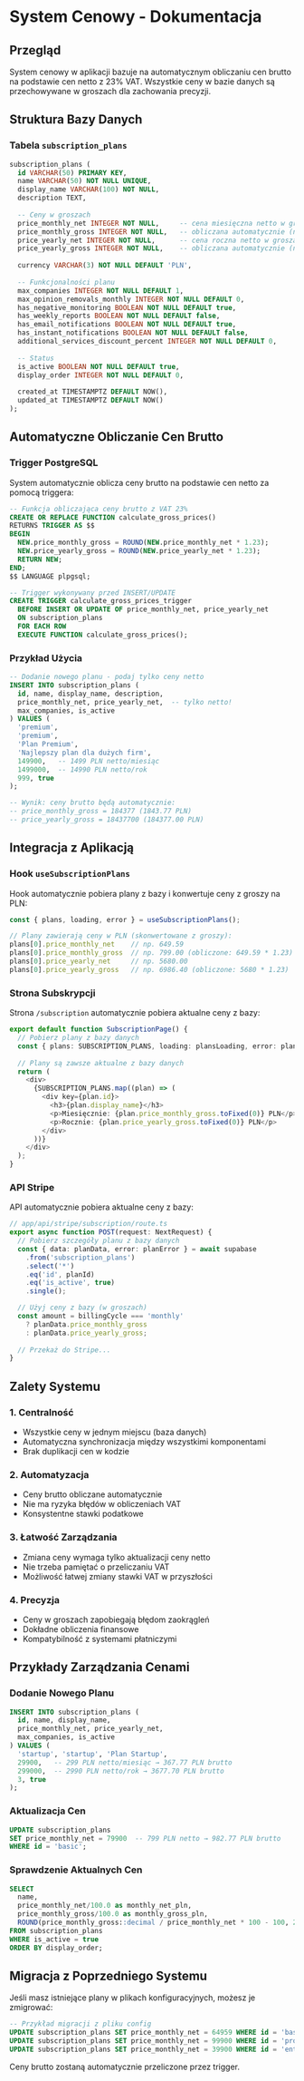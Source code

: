 # System Cenowy - Dokumentacja

## Przegląd

System cenowy w aplikacji bazuje na automatycznym obliczaniu cen brutto na podstawie cen netto z 23% VAT. Wszystkie ceny w bazie danych są przechowywane w groszach dla zachowania precyzji.

## Struktura Bazy Danych

### Tabela `subscription_plans`

```sql
subscription_plans (
  id VARCHAR(50) PRIMARY KEY,
  name VARCHAR(50) NOT NULL UNIQUE,
  display_name VARCHAR(100) NOT NULL,
  description TEXT,
  
  -- Ceny w groszach
  price_monthly_net INTEGER NOT NULL,     -- cena miesięczna netto w groszach
  price_monthly_gross INTEGER NOT NULL,   -- obliczana automatycznie (netto * 1.23)
  price_yearly_net INTEGER NOT NULL,      -- cena roczna netto w groszach  
  price_yearly_gross INTEGER NOT NULL,    -- obliczana automatycznie (netto * 1.23)
  
  currency VARCHAR(3) NOT NULL DEFAULT 'PLN',
  
  -- Funkcjonalności planu
  max_companies INTEGER NOT NULL DEFAULT 1,
  max_opinion_removals_monthly INTEGER NOT NULL DEFAULT 0,
  has_negative_monitoring BOOLEAN NOT NULL DEFAULT true,
  has_weekly_reports BOOLEAN NOT NULL DEFAULT false,
  has_email_notifications BOOLEAN NOT NULL DEFAULT true,
  has_instant_notifications BOOLEAN NOT NULL DEFAULT false,
  additional_services_discount_percent INTEGER NOT NULL DEFAULT 0,
  
  -- Status
  is_active BOOLEAN NOT NULL DEFAULT true,
  display_order INTEGER NOT NULL DEFAULT 0,
  
  created_at TIMESTAMPTZ DEFAULT NOW(),
  updated_at TIMESTAMPTZ DEFAULT NOW()
);
```

## Automatyczne Obliczanie Cen Brutto

### Trigger PostgreSQL

System automatycznie oblicza ceny brutto na podstawie cen netto za pomocą triggera:

```sql
-- Funkcja obliczająca ceny brutto z VAT 23%
CREATE OR REPLACE FUNCTION calculate_gross_prices()
RETURNS TRIGGER AS $$
BEGIN
  NEW.price_monthly_gross = ROUND(NEW.price_monthly_net * 1.23);
  NEW.price_yearly_gross = ROUND(NEW.price_yearly_net * 1.23);
  RETURN NEW;
END;
$$ LANGUAGE plpgsql;

-- Trigger wykonywany przed INSERT/UPDATE
CREATE TRIGGER calculate_gross_prices_trigger
  BEFORE INSERT OR UPDATE OF price_monthly_net, price_yearly_net
  ON subscription_plans
  FOR EACH ROW
  EXECUTE FUNCTION calculate_gross_prices();
```

### Przykład Użycia

```sql
-- Dodanie nowego planu - podaj tylko ceny netto
INSERT INTO subscription_plans (
  id, name, display_name, description,
  price_monthly_net, price_yearly_net,  -- tylko netto!
  max_companies, is_active
) VALUES (
  'premium',
  'premium',
  'Plan Premium',
  'Najlepszy plan dla dużych firm',
  149900,   -- 1499 PLN netto/miesiąc
  1499000,  -- 14990 PLN netto/rok
  999, true
);

-- Wynik: ceny brutto będą automatycznie:
-- price_monthly_gross = 184377 (1843.77 PLN)
-- price_yearly_gross = 18437700 (184377.00 PLN)
```

## Integracja z Aplikacją

### Hook `useSubscriptionPlans`

Hook automatycznie pobiera plany z bazy i konwertuje ceny z groszy na PLN:

```typescript
const { plans, loading, error } = useSubscriptionPlans();

// Plany zawierają ceny w PLN (skonwertowane z groszy):
plans[0].price_monthly_net    // np. 649.59
plans[0].price_monthly_gross  // np. 799.00 (obliczone: 649.59 * 1.23)
plans[0].price_yearly_net     // np. 5680.00
plans[0].price_yearly_gross   // np. 6986.40 (obliczone: 5680 * 1.23)
```

### Strona Subskrypcji

Strona `/subscription` automatycznie pobiera aktualne ceny z bazy:

```typescript
export default function SubscriptionPage() {
  // Pobierz plany z bazy danych
  const { plans: SUBSCRIPTION_PLANS, loading: plansLoading, error: plansError } = useSubscriptionPlans();
  
  // Plany są zawsze aktualne z bazy danych
  return (
    <div>
      {SUBSCRIPTION_PLANS.map((plan) => (
        <div key={plan.id}>
          <h3>{plan.display_name}</h3>
          <p>Miesięcznie: {plan.price_monthly_gross.toFixed(0)} PLN</p>
          <p>Rocznie: {plan.price_yearly_gross.toFixed(0)} PLN</p>
        </div>
      ))}
    </div>
  );
}
```

### API Stripe

API automatycznie pobiera aktualne ceny z bazy:

```typescript
// app/api/stripe/subscription/route.ts
export async function POST(request: NextRequest) {
  // Pobierz szczegóły planu z bazy danych
  const { data: planData, error: planError } = await supabase
    .from('subscription_plans')
    .select('*')
    .eq('id', planId)
    .eq('is_active', true)
    .single();

  // Użyj ceny z bazy (w groszach)
  const amount = billingCycle === 'monthly' 
    ? planData.price_monthly_gross 
    : planData.price_yearly_gross;
    
  // Przekaż do Stripe...
}
```

## Zalety Systemu

### 1. **Centralność**
- Wszystkie ceny w jednym miejscu (baza danych)
- Automatyczna synchronizacja między wszystkimi komponentami
- Brak duplikacji cen w kodzie

### 2. **Automatyzacja**
- Ceny brutto obliczane automatycznie
- Nie ma ryzyka błędów w obliczeniach VAT
- Konsystentne stawki podatkowe

### 3. **Łatwość Zarządzania**
- Zmiana ceny wymaga tylko aktualizacji ceny netto
- Nie trzeba pamiętać o przeliczaniu VAT
- Możliwość łatwej zmiany stawki VAT w przyszłości

### 4. **Precyzja**
- Ceny w groszach zapobiegają błędom zaokrągleń
- Dokładne obliczenia finansowe
- Kompatybilność z systemami płatniczymi

## Przykłady Zarządzania Cenami

### Dodanie Nowego Planu
```sql
INSERT INTO subscription_plans (
  id, name, display_name,
  price_monthly_net, price_yearly_net,
  max_companies, is_active
) VALUES (
  'startup', 'startup', 'Plan Startup',
  29900,   -- 299 PLN netto/miesiąc → 367.77 PLN brutto
  299000,  -- 2990 PLN netto/rok → 3677.70 PLN brutto
  3, true
);
```

### Aktualizacja Cen
```sql
UPDATE subscription_plans 
SET price_monthly_net = 79900  -- 799 PLN netto → 982.77 PLN brutto
WHERE id = 'basic';
```

### Sprawdzenie Aktualnych Cen
```sql
SELECT 
  name,
  price_monthly_net/100.0 as monthly_net_pln,
  price_monthly_gross/100.0 as monthly_gross_pln,
  ROUND(price_monthly_gross::decimal / price_monthly_net * 100 - 100, 2) as vat_percent
FROM subscription_plans 
WHERE is_active = true
ORDER BY display_order;
```

## Migracja z Poprzedniego Systemu

Jeśli masz istniejące plany w plikach konfiguracyjnych, możesz je zmigrować:

```sql
-- Przykład migracji z pliku config
UPDATE subscription_plans SET price_monthly_net = 64959 WHERE id = 'basic';
UPDATE subscription_plans SET price_monthly_net = 99900 WHERE id = 'professional';
UPDATE subscription_plans SET price_monthly_net = 39900 WHERE id = 'enterprise';
```

Ceny brutto zostaną automatycznie przeliczone przez trigger.